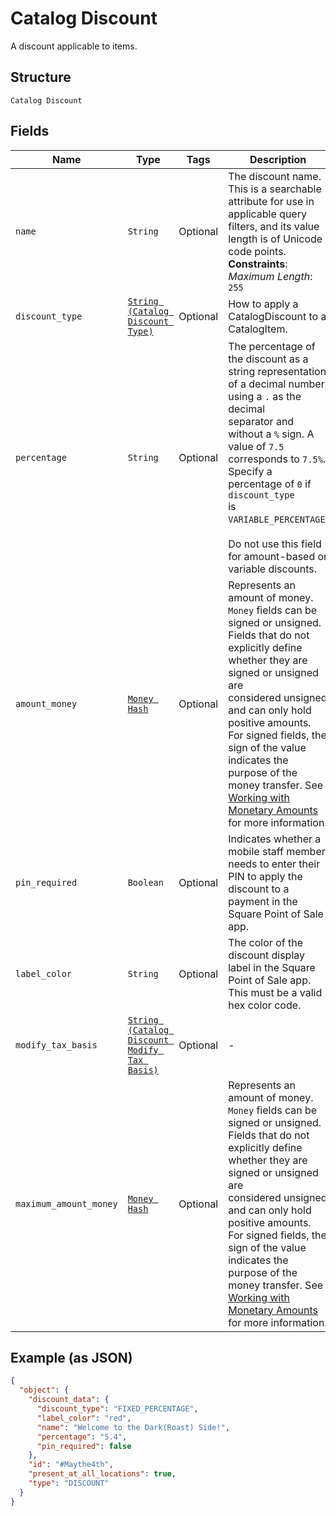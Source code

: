 
# Catalog Discount

A discount applicable to items.

## Structure

`Catalog Discount`

## Fields

| Name | Type | Tags | Description |
|  --- | --- | --- | --- |
| `name` | `String` | Optional | The discount name. This is a searchable attribute for use in applicable query filters, and its value length is of Unicode code points.<br>**Constraints**: *Maximum Length*: `255` |
| `discount_type` | [`String (Catalog Discount Type)`](../../doc/models/catalog-discount-type.md) | Optional | How to apply a CatalogDiscount to a CatalogItem. |
| `percentage` | `String` | Optional | The percentage of the discount as a string representation of a decimal number, using a `.` as the decimal<br>separator and without a `%` sign. A value of `7.5` corresponds to `7.5%`. Specify a percentage of `0` if `discount_type`<br>is `VARIABLE_PERCENTAGE`.<br><br>Do not use this field for amount-based or variable discounts. |
| `amount_money` | [`Money Hash`](../../doc/models/money.md) | Optional | Represents an amount of money. `Money` fields can be signed or unsigned.<br>Fields that do not explicitly define whether they are signed or unsigned are<br>considered unsigned and can only hold positive amounts. For signed fields, the<br>sign of the value indicates the purpose of the money transfer. See<br>[Working with Monetary Amounts](https://developer.squareup.com/docs/build-basics/working-with-monetary-amounts)<br>for more information. |
| `pin_required` | `Boolean` | Optional | Indicates whether a mobile staff member needs to enter their PIN to apply the<br>discount to a payment in the Square Point of Sale app. |
| `label_color` | `String` | Optional | The color of the discount display label in the Square Point of Sale app. This must be a valid hex color code. |
| `modify_tax_basis` | [`String (Catalog Discount Modify Tax Basis)`](../../doc/models/catalog-discount-modify-tax-basis.md) | Optional | - |
| `maximum_amount_money` | [`Money Hash`](../../doc/models/money.md) | Optional | Represents an amount of money. `Money` fields can be signed or unsigned.<br>Fields that do not explicitly define whether they are signed or unsigned are<br>considered unsigned and can only hold positive amounts. For signed fields, the<br>sign of the value indicates the purpose of the money transfer. See<br>[Working with Monetary Amounts](https://developer.squareup.com/docs/build-basics/working-with-monetary-amounts)<br>for more information. |

## Example (as JSON)

```json
{
  "object": {
    "discount_data": {
      "discount_type": "FIXED_PERCENTAGE",
      "label_color": "red",
      "name": "Welcome to the Dark(Roast) Side!",
      "percentage": "5.4",
      "pin_required": false
    },
    "id": "#Maythe4th",
    "present_at_all_locations": true,
    "type": "DISCOUNT"
  }
}
```

